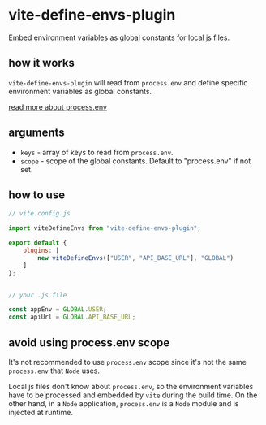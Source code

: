 # vite-define-envs-plugin
Embed environment variables as global constants for local js files.

## how it works
`vite-define-envs-plugin` will read from `process.env` and define specific environment variables as global constants.

[read more about process.env](https://nodejs.org/dist/latest-v8.x/docs/api/process.html#process_process_env)

## arguments
- `keys` - array of keys to read from `process.env`.
- `scope` - scope of the global constants. Default to "process.env" if not set.

## how to use
```js
// vite.config.js

import viteDefineEnvs from "vite-define-envs-plugin";

export default {
    plugins: [
        new viteDefineEnvs(["USER", "API_BASE_URL"], "GLOBAL")
    ]
};


// your .js file

const appEnv = GLOBAL.USER;
const apiUrl = GLOBAL.API_BASE_URL;
```

## avoid using process.env scope
It's not recommended to use `process.env` scope since it's not the same `process.env` that `Node` uses.

Local js files don't know about `process.env`, so the environment variables have to be processed and embedded by `vite` during the build time. On the other hand, in a `Node` application, `process.env` is a `Node` module and is injected at runtime.
